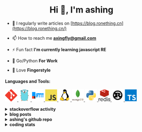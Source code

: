 <h1 align="center">Hi 👋, I'm ashing</h1>

- 📝 I regularly write articles on [https://blog.ronething.cn](https://blog.ronething.cn/)

- 📫 How to reach me **axingfly@gmail.com**

- ⚡ Fun fact **I'm currently learning javascript RE**

- 🧱 Go/Python **For Work**

- 🎸 Love **Fingerstyle**

<h4 align="left">Languages and Tools:</h4>
<p align="left"> <a href="https://git-scm.com/" target="_blank" rel="noreferrer"> <img src="./icons/git-scm-icon.svg" alt="git" width="40" height="40"/> </a> <a href="https://golang.org" target="_blank" rel="noreferrer"> <img src="./icons/go-original.svg" alt="go" width="40" height="40"/> </a> <a href="https://ifttt.com/" target="_blank" rel="noreferrer"> <img src="./icons/ifttt-ar21.svg" alt="ifttt" width="40" height="40"/> </a> <a href="https://developer.mozilla.org/en-US/docs/Web/JavaScript" target="_blank" rel="noreferrer"> <img src="./icons/javascript-original.svg" alt="javascript" width="40" height="40"/> </a> <a href="https://www.linux.org/" target="_blank" rel="noreferrer"> <img src="./icons/linux-original.svg" alt="linux" width="40" height="40"/> </a> <a href="https://www.mongodb.com/" target="_blank" rel="noreferrer"> <img src="./icons/mongodb-original-wordmark.svg" alt="mongodb" width="40" height="40"/> </a> <a href="https://www.python.org" target="_blank" rel="noreferrer"> <img src="./icons/python-original.svg" alt="python" width="40" height="40"/> </a> <a href="https://redis.io" target="_blank" rel="noreferrer"> <img src="./icons/redis-original-wordmark.svg" alt="redis" width="40" height="40"/> </a> <a href="https://www.rust-lang.org" target="_blank" rel="noreferrer"> <img src="https://raw.githubusercontent.com/devicons/devicon/master/icons/rust/rust-plain.svg" alt="rust" width="40" height="40"/> </a> <a href="https://www.typescriptlang.org/" target="_blank" rel="noreferrer"> <img src="./icons/typescript-original.svg" alt="typescript" width="40" height="40"/> </a> </p>

<details>
  <summary><b>stackoverflow activity</b></summary>
  <br/>

<!-- STACKOVERFLOW:START -->

<!-- STACKOVERFLOW:END -->
</details>

<details>
  <summary><b>blog posts</b></summary>
  <br/>

<!-- BLOG-POST-LIST:START -->
 - [zhengzaitv-go release](https://blog.ronething.cn/20220629-zhengzaitv-go.html) - 2022-06-29T09:59:23Z
 - [blog github actions config](https://blog.ronething.cn/20220522-github-actions.html) - 2022-05-22T10:44:26Z
 - [implement showstart order service based on python and selenium](https://blog.ronething.cn/20220416-xiudong-selenium.html) - 2022-04-16T23:27:44Z
 - [2020 annual summary](https://blog.ronething.cn/20210101-summary.html) - 2020-12-31T21:29:54Z
 - [Missing digits from 0 to n-1](https://blog.ronething.cn/20200912-algo.html) - 2020-09-12T14:25:31Z<!-- BLOG-POST-LIST:END -->

</details>

<details>
  <summary><b>ashing's github repo</b></summary>

#### Data Structures and Algorithms

- [InterviewTips/algorithm-coding](https://github.com/InterviewTips/algorithm-coding): ✍️algorithm-coding  ![GitHub stars](https://img.shields.io/github/stars/InterviewTips/algorithm-coding?style=flat-square)
- [InterviewTips/Data-Structures-Java](https://github.com/InterviewTips/Data-Structures-Java): ✍️implement data structures ![GitHub stars](https://img.shields.io/github/stars/InterviewTips/Data-Structures-Java?style=flat-square)

#### Golang

- [cloud-org/crontab](https://github.com/cloud-org/crontab): A distributed task scheduling component ![GitHub stars](https://img.shields.io/github/stars/cloud-org/crontab?style=flat-square)
- [ronething/clock](https://github.com/ronething/clock): Implement distributed task scheduling component based on redis and mongodb ![GitHub stars](https://img.shields.io/github/stars/ronething/clock?style=flat-square)
- [ronething/mp-dev](https://github.com/ronething/mp-dev): mp-dev, implement route trie for reply ![GitHub stars](https://img.shields.io/github/stars/ronething/mp-dev?style=flat-square)
- [ronething/zhengzaitv-go](https://github.com/ronething/zhengzaitv-go): zhengzaitv sample ![GitHub stars](https://img.shields.io/github/stars/ronething/zhengzaitv-go?style=flat-square)

#### Python

- [ronething/xiudong-selenium](https://github.com/ronething/xiudong-selenium): Implement showstart order service based on python and selenium ![GitHub stars](https://img.shields.io/github/stars/ronething/xiudong-selenium?style=flat-square)
- [ronething/ZhiHuCollectionToPDF](https://github.com/ronething/ZhiHuCollectionToPDF): export zhihu collection to pdf ![GitHub stars](https://img.shields.io/github/stars/ronething/ZhiHuCollectionToPDF?style=flat-square)
- [ronething/ZhiHuZhuanLanToPDF](https://github.com/ronething/ZhiHuZhuanLanToPDF): export zhihu zhuanlan to pdf ![GitHub stars](https://img.shields.io/github/stars/ronething/ZhiHuZhuanLanToPDF?style=flat-square)

#### Misc

- [ronething/ruanyf-weekly-rss-push](https://github.com/ronething/ruanyf-weekly-rss-push): Implement ruanyf/weekly rss push based on actionsflow ![GitHub stars](https://img.shields.io/github/stars/ronething/ifttt?style=flat-square)
</details>
  
<details>
  <summary><b>coding stats</b></summary>
  <br/>

<!--START_SECTION:waka-->
**🐱 My GitHub Data** 

> 🏆 701 Contributions in the Year 2022
 > 
> 📦 680.4 kB Used in GitHub's Storage 
 > 
> 📜 100 Public Repositories 
 > 
**I'm a Night 🦉** 

```text
🌞 Morning    26 commits     ██░░░░░░░░░░░░░░░░░░░░░░░   8.78% 
🌆 Daytime    90 commits     ███████░░░░░░░░░░░░░░░░░░   30.41% 
🌃 Evening    116 commits    █████████░░░░░░░░░░░░░░░░   39.19% 
🌙 Night      64 commits     █████░░░░░░░░░░░░░░░░░░░░   21.62%
```
📅 **I'm Most Productive on Saturday** 

```text
Monday       32 commits     ██░░░░░░░░░░░░░░░░░░░░░░░   10.81% 
Tuesday      19 commits     █░░░░░░░░░░░░░░░░░░░░░░░░   6.42% 
Wednesday    44 commits     ███░░░░░░░░░░░░░░░░░░░░░░   14.86% 
Thursday     40 commits     ███░░░░░░░░░░░░░░░░░░░░░░   13.51% 
Friday       29 commits     ██░░░░░░░░░░░░░░░░░░░░░░░   9.8% 
Saturday     86 commits     ███████░░░░░░░░░░░░░░░░░░   29.05% 
Sunday       46 commits     ████░░░░░░░░░░░░░░░░░░░░░   15.54%
```


📊 **This Week I Spent My Time On** 

```text
⌚︎ Time Zone: Asia/Shanghai

💬 Programming Languages: 
Go                       6 hrs 3 mins        ███████████████████░░░░░░   77.29% 
YAML                     1 hr 3 mins         ███░░░░░░░░░░░░░░░░░░░░░░   13.49% 
Markdown                 28 mins             █░░░░░░░░░░░░░░░░░░░░░░░░   6.09% 
GitIgnore file           5 mins              ░░░░░░░░░░░░░░░░░░░░░░░░░   1.19% 
ANTLR v4 grammar file    3 mins              ░░░░░░░░░░░░░░░░░░░░░░░░░   0.74%

🔥 Editors: 
IntelliJ                 7 hrs 50 mins       █████████████████████████   100.0%

💻 Operating System: 
Mac                      7 hrs 50 mins       █████████████████████████   100.0%
```

**I Mostly Code in Go** 

```text
Go                       36 repos            ██████████░░░░░░░░░░░░░░░   43.37% 
Python                   21 repos            ██████░░░░░░░░░░░░░░░░░░░   25.3% 
Java                     5 repos             █░░░░░░░░░░░░░░░░░░░░░░░░   6.02% 
Jupyter Notebook         4 repos             █░░░░░░░░░░░░░░░░░░░░░░░░   4.82% 
Vue                      4 repos             █░░░░░░░░░░░░░░░░░░░░░░░░   4.82%
```



 Last Updated on 30/06/2022 00:23:31 UTC+08:00
<!--END_SECTION:waka-->

</details>
